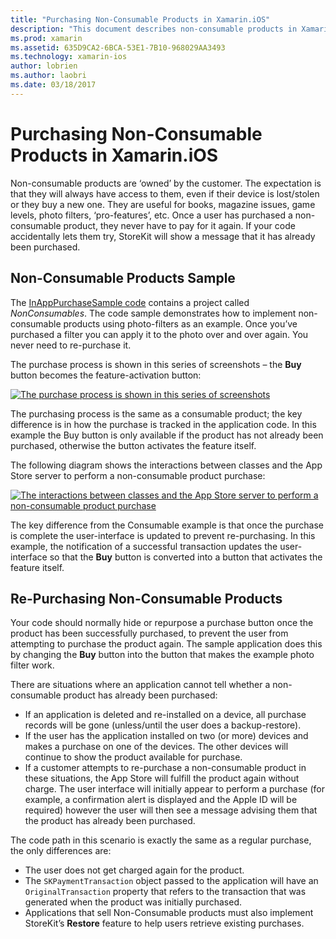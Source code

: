 ```yaml
---
title: "Purchasing Non-Consumable Products in Xamarin.iOS"
description: "This document describes non-consumable products in Xamarin.iOS, which are features purchased by a user that remain available indefinitely, regardless of device."
ms.prod: xamarin
ms.assetid: 635D9CA2-6BCA-53E1-7B10-968029AA3493
ms.technology: xamarin-ios
author: lobrien
ms.author: laobri
ms.date: 03/18/2017
---
```


# Purchasing Non-Consumable Products in Xamarin.iOS

Non-consumable products are ‘owned’ by the customer. The expectation is
that they will always have access to them, even if their device is lost/stolen
or they buy a new one. They are useful for books, magazine issues, game levels,
photo filters, ‘pro-features’, etc. Once a user has purchased a
non-consumable product, they never have to pay for it again. If your code
accidentally lets them try, StoreKit will show a message that it has already
been purchased.

## Non-Consumable Products Sample

The [InAppPurchaseSample code](https://developer.xamarin.com/samples/monotouch/StoreKit/) contains a project called *NonConsumables*. The code sample
demonstrates how to implement non-consumable products using photo-filters as an
example. Once you’ve purchased a filter you can apply it to the photo over and
over again. You never need to re-purchase it.   
   
   
   
 The purchase
process is shown in this series of screenshots – the **Buy**
button becomes the feature-activation button:   
   
   
   
 [![](purchasing-non-consumable-products-images/image34.png "The purchase process is shown in this series of screenshots")](purchasing-non-consumable-products-images/image34.png#lightbox)   
   
   
   
 The purchasing process is the same as a consumable product; the key
difference is in how the purchase is tracked in the application code. In this
example the Buy button is only available if the product has not already been
purchased, otherwise the button activates the feature itself.   
   
   
   

The following diagram shows the interactions between classes and the App Store
server to perform a non-consumable product purchase:   
   
   
   
 [![](purchasing-non-consumable-products-images/image35.png "The interactions between classes and the App Store server to perform a non-consumable product purchase")](purchasing-non-consumable-products-images/image35.png#lightbox)   
   
   
   
 The key difference from the Consumable example is that once the
purchase is complete the user-interface is updated to prevent re-purchasing. In
this example, the notification of a successful transaction updates the
user-interface so that the **Buy** button is converted into a
button that activates the feature itself.

## Re-Purchasing Non-Consumable Products

Your code should normally hide or repurpose a purchase button once the
product has been successfully purchased, to prevent the user from attempting to
purchase the product again. The sample application does this by changing the **Buy** button into the button that makes the example photo filter
work.   
   
   
   
 There are situations where an application cannot tell
whether a non-consumable product has already been purchased:

-  If an application is deleted and re-installed on a device, all purchase records will be gone (unless/until the user does a backup-restore). 
-  If the user has the application installed on two (or more) devices and makes a purchase on one of the devices. The other devices will continue to show the product available for purchase. 
-  If a customer attempts to re-purchase a non-consumable product in these situations, the App Store will fulfill the product again without charge. The user interface will initially appear to perform a purchase (for example, a confirmation alert is displayed and the Apple ID will be required) however the user will then see a message advising them that the product has already been purchased.  
   
   
   
 The code path in this scenario is exactly the same as a regular
purchase, the only differences are:

-  The user does not get charged again for the product.
-  The  `SKPaymentTransaction` object passed to the application will have an  `OriginalTransaction` property that refers to the transaction that was generated when the product was initially purchased. 
-  Applications that sell Non-Consumable products must also implement StoreKit’s  **Restore** feature to help users retrieve existing purchases. 
